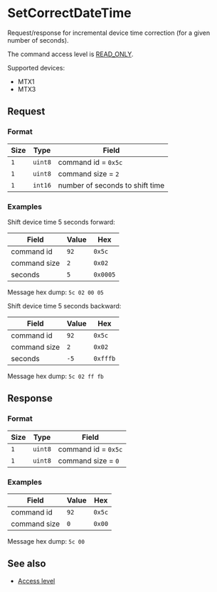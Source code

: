 # SetCorrectDateTime

Request/response for incremental device time correction (for a given number of seconds).

The command access level is [READ_ONLY](../basics.md#command-access-level).

Supported devices:
- MTX1
- MTX3


## Request

### Format

| Size | Type    | Field                           |
| ---- | ------- | ------------------------------- |
| `1`  | `uint8` | command id = `0x5c`             |
| `1`  | `uint8` | command size = `2`              |
| `1`  | `int16` | number of seconds to shift time |

### Examples

Shift device time 5 seconds forward:

| Field        | Value | Hex      |
| ------------ | ----- | -------- |
| command id   | `92`  | `0x5c`   |
| command size | `2`   | `0x02`   |
| seconds      | `5`   | `0x0005` |

Message hex dump: `5c 02 00 05`

Shift device time 5 seconds backward:

| Field        | Value | Hex      |
| ------------ | ----- | -------- |
| command id   | `92`  | `0x5c`   |
| command size | `2`   | `0x02`   |
| seconds      | `-5`  | `0xfffb` |

Message hex dump: `5c 02 ff fb`


## Response

### Format

| Size | Type    | Field               |
| ---- | ------- | ------------------- |
| `1`  | `uint8` | command id = `0x5c` |
| `1`  | `uint8` | command size = `0`  |

### Examples

| Field        | Value | Hex    |
| ------------ | ----- | ------ |
| command id   | `92`  | `0x5c` |
| command size | `0`   | `0x00` |

Message hex dump: `5c 00`


## See also

* [Access level](../basics.md#command-access-level)
